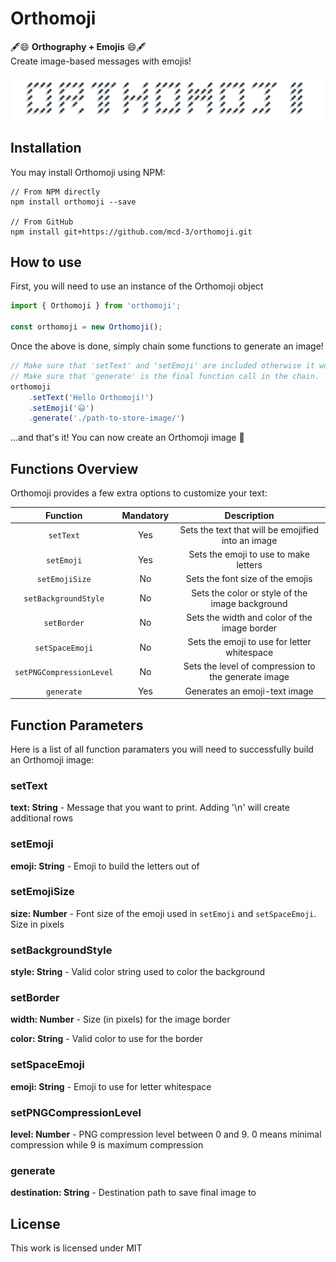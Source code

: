 # Orthomoji

🖋️😄 **Orthography + Emojis** 😄🖋️</br>
Create image-based messages with emojis!

![Orthomoji](./assets/orthomoji_title.png)

## Installation
You may install Orthomoji using NPM:
```shell
// From NPM directly
npm install orthomoji --save

// From GitHub
npm install git+https://github.com/mcd-3/orthomoji.git
```

## How to use
First, you will need to use an instance of the Orthomoji object
```js
import { Orthomoji } from 'orthomoji';

const orthomoji = new Orthomoji(); 
```

Once the above is done, simply chain some functions to generate an image!
```js
// Make sure that 'setText' and 'setEmoji' are included otherwise it won't complete.
// Make sure that 'generate' is the final function call in the chain.
orthomoji
    .setText('Hello Orthomoji!')
    .setEmoji('😃')
    .generate('./path-to-store-image/')
```

...and that's it! You can now create an Orthomoji image 🎉

## Functions Overview
Orthomoji provides a few extra options to customize your text:

| Function               | Mandatory | Description                                        |
|:----------------------:|:---------:|:--------------------------------------------------:|
|`setText`               | Yes       | Sets the text that will be emojified into an image |
|`setEmoji`              | Yes       | Sets the emoji to use to make letters              |
|`setEmojiSize`          | No        | Sets the font size of the emojis                   |
|`setBackgroundStyle`    | No        | Sets the color or style of the image background    |
|`setBorder`             | No        | Sets the width and color of the image border       |
|`setSpaceEmoji`         | No        | Sets the emoji to use for letter whitespace        |
|`setPNGCompressionLevel`| No        | Sets the level of compression to the generate image|
|`generate`              | Yes       | Generates an emoji-text image                      |

## Function Parameters
Here is a list of all function paramaters you will need to successfully build an Orthomoji image:

### setText
**text: String** - Message that you want to print. Adding '\n' will create additional rows

### setEmoji
**emoji: String** - Emoji to build the letters out of

### setEmojiSize
**size: Number** - Font size of the emoji used in `setEmoji` and `setSpaceEmoji`. Size in pixels

### setBackgroundStyle
**style: String** - Valid color string used to color the background

### setBorder
**width: Number** - Size (in pixels) for the image border

**color: String** - Valid color to use for the border

### setSpaceEmoji
**emoji: String** - Emoji to use for letter whitespace

### setPNGCompressionLevel
**level: Number** - PNG compression level between 0 and 9. 0 means minimal compression while 9 is maximum compression

### generate
**destination: String** - Destination path to save final image to

## License
This work is licensed under MIT